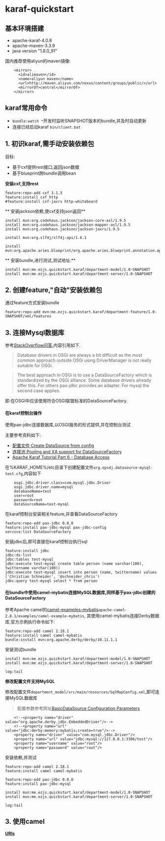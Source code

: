 # karaf-quickstart
## 基本环境搭建
* apache-karaf-4.0.8
* apache-maven-3.3.9
* java version "1.8.0_91"

国内推荐使用aliyun的maven镜像:
```
	<mirror>
      <id>alimaven</id>
      <name>aliyun maven</name>
      <url>http://maven.aliyun.com/nexus/content/groups/public/</url>
      <mirrorOf>central</mirrorOf>
    </mirror>
```

## karaf常用命令
* `bundle:watch *`开发时监听SNAPSHOT版本的bundle,并及时自动更新
* 连接已经启动karaf `bin/client.bat`

## 1. 初识karaf,需手动安装依赖包
目标:

* 基于cxf提供rest接口,返回json数据
* 基于blueprint跨bundle调用bean

**安装cxf,支持rest**

	feature:repo-add cxf 3.1.5
	feature:install cxf http
	#feature:install cxf-jaxrs http-whiteboard

** 安装jackson依赖,使cxf支持json返回**

	install mvn:org.codehaus.jackson/jackson-core-asl/1.9.5
	install mvn:org.codehaus.jackson/jackson-mapper-asl/1.9.5
	install mvn:org.codehaus.jackson/jackson-jaxrs/1.9.5

	install mvn:org.slf4j/slf4j-api/1.6.1

	install mvn:org.apache.aries.blueprint/org.apache.aries.blueprint.annotation.api/0.3

** 安装bundle,进行测试,测试地址:**

	install mvn:me.ezjs.quickstart.karaf/department-model/1.0-SNAPSHOT
	install mvn:me.ezjs.quickstart.karaf/department-server/1.0-SNAPSHOT

## 2. 创建feature,"自动"安装依赖包
通过feature方式安装bundle

	feature:repo-add mvn:me.ezjs.quickstart.karaf/department-feature/1.0-SNAPSHOT/xml/features

## 3. 连接Mysql数据库
参考[StackOverflow问答](http://stackoverflow.com/questions/31004170/com-mysql-jdbc-driver-not-found-by-bundle-in-karaf#answers),内容引用如下.

> Database drivers in OSGi are always a bit difficult as the most common approach outside OSGi using DriverManager is not really suitable for OSGi.

> The best approach in OSGi is to use a DataSourceFactory which is standardized by the OSGi alliance. Some database drivers already offer this. For others pax-jdbc provides an adapter. For mysql the second case applies.

即:在OSGI中应该使用符合OSGI联盟标准的DataSourceFactory.

#### 在karaf控制台操作
使用pax-jdbc连接数据库,以OSGI服务的形式提供,并在控制台测试

主要参考资料如下:

* [配置文件 Create DataSource from config](https://ops4j1.jira.com/wiki/display/PAXJDBC/Create+DataSource+from+config)
* [连接池 Pooling and XA support for DataSourceFactory](https://ops4j1.jira.com/wiki/display/PAXJDBC/Pooling+and+XA+support+for+DataSourceFactory)
* [Apache Karaf Tutorial Part 6 - Database Access](http://www.liquid-reality.de/display/liquid/2012/01/13/Apache+Karaf+Tutorial+Part+6+-+Database+Access)

在%KARAF_HOME%/etc目录下创建配置文件`org.ops4j.datasource-mysql-test.cfg`,内容如下
```
	osgi.jdbc.driver.class=com.mysql.jdbc.Driver
	osgi.jdbc.driver.name=mysql
	databaseName=test
	user=root
	password=root
	dataSourceName=test-mysql
```

在karaf控制台安装相关feature,并查看DataSourceFactory

	feature:repo-add pax-jdbc 0.8.0
	feature:install pax-jdbc-mysql pax-jdbc-config
	service:list DataSourceFactory

安装jdbc后,即可直接在karaf控制台执行sql

	feature:install jdbc
	jdbc:ds-list
	jdbc:tables test-mysql
	jdbc:execute test-mysql create table person (name varchar(100), twittername varchar(100))
	jdbc:execute test-mysql insert into person (name, twittername) values ('Christian Schneider', '@schneider_chris')
	jdbc:query test-mysql select * from person

#### 在bundle中使用camel-mybatis连接MySQL数据库,同样基于pax-jdbc创建的DataSourceFactory

参考Apache camel的[camel-examples-mybatis](https://github.com/apache/camel/tree/master/examples/camel-example-mybatis)`apache-camel-2.8.1/examples/camel-example-mybatis`, 其使用camel-mybatis连接Derby数据库,官方示例执行命令如下:

	feature:repo-add camel 2.18.1
	feature:install camel camel-mybatis
	bundle:install mvn:org.apache.derby/derby/10.11.1.1

安装测试bundle

	install mvn:me.ezjs.quickstart.karaf/department-model/1.0-SNAPSHOT
	install mvn:me.ezjs.quickstart.karaf/department-server/1.0-SNAPSHOT

	log:tail

**修改配置文件支持MySQL**

修改配置文件`department_model/src/main/resources/SqlMapConfig.xml`,即可连接MySQL数据库
> 配置参数参考网址[BasicDataSource Configuration Parameters](http://commons.apache.org/proper/commons-dbcp/configuration.html)
```
	<!--<property name="driver" value="org.apache.derby.jdbc.EmbeddedDriver"/>-->
	<!--<property name="url" value="jdbc:derby:memory:mybatis;create=true"/>-->
	<property name="driver" value="com.mysql.jdbc.Driver"/>
	<property name="url" value="jdbc:mysql://127.0.0.1:3306/test"/>
	<property name="username" value="root"/>
	<property name="password" value="root"/>
```

安装依赖,并测试

	feature:repo-add camel 2.18.1
	feature:install camel camel-mybatis

	feature:repo-add pax-jdbc 0.8.0
	feature:install pax-jdbc-mysql

	install mvn:me.ezjs.quickstart.karaf/department-model/1.0-SNAPSHOT
	install mvn:me.ezjs.quickstart.karaf/department-server/1.0-SNAPSHOT

	log:tail


## 3. 使用camel
**[URIs](http://camel.apache.org/uris.html)**



